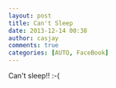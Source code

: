 ```yaml
---
layout: post
title: Can't Sleep
date: 2013-12-14 00:38
author: casjay
comments: true
categories: [AUTO, FaceBook]
---
```


Can't sleep!! :-(  
